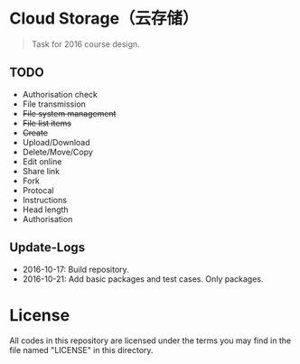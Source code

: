 # Cloud Storage（云存储）

> Task for 2016 course design.

## TODO
* Authorisation check
* File transmission
* ~~File system management~~
 * ~~File list items~~
 * ~~Create~~
 * Upload/Download
 * Delete/Move/Copy
 * Edit online
 * Share link
* Fork
* Protocal
 * Instructions
 * Head length
 * Authorisation

## Update-Logs
* 2016-10-17: Build repository.
* 2016-10-21: Add basic packages and test cases. Only packages.

# License
All codes in this repository are licensed under the terms you may find in the file named "LICENSE" in this directory.